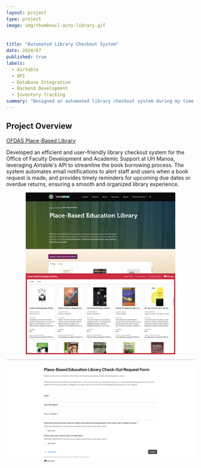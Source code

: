 ```yaml
---
layout: project
type: project
image: img/thumbnail-auto-library.gif


title: "Automated Library Checkout System"
date: 2024/07
published: true
labels:
  - Airtable
  - API
  - Database Integration
  - Backend Development
  - Inventory Tracking
summary: "Designed an automated library checkout system during my time at OFDAS"
---
```


## Project Overview

<a href = "https://www.ofdas.hawaii.edu/resources/placebasedlib/"> OFDAS Place-Based Library </a>



Developed an efficient and user-friendly library checkout system for the Office of Faculty Development and Academic Support at UH Manoa, leveraging Airtable's API to streamline the book borrowing process. The system automates email notifications to alert staff and users when a book request is made, and provides timely reminders for upcoming due dates or overdue returns, ensuring a smooth and organized library experience.


<p style="text-align: center;">
  <img src="../img/OFDAS-landingpage.png" alt="RC Warriors Landing Page" width="400" style="display: block; margin: 0 auto;">
  <img src="../img/OFDAS-bookcatalogue.png" alt="RC Warriors Landing Page" width="400" style="display: block; margin: 0 auto;">
</p>

<img src="../img/OFDAS-requestform.png" alt="RC Warriors Landing Page" width="599" style="display: block; margin: 0 auto;">


